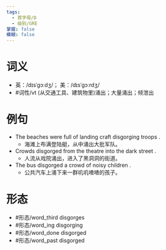 ```yaml
---
tags:
  - 首字母/D
  - 级别/GRE
掌握: false
模糊: false
---
```

# 词义
- 英：/dɪsˈɡɔːdʒ/； 美：/dɪsˈɡɔːrdʒ/
- #词性/vt  (从交通工具、建筑物里)涌出；大量涌出；倾泄出
# 例句
- The beaches were full of landing craft disgorging troops .
	- 海滩上布满登陆艇，从中涌出大批军队。
- Crowds disgorged from the theatre into the dark street .
	- 人流从戏院涌出，进入了黑洞洞的街道。
- The bus disgorged a crowd of noisy children .
	- 公共汽车上涌下来一群叽叽喳喳的孩子。
# 形态
- #形态/word_third disgorges
- #形态/word_ing disgorging
- #形态/word_done disgorged
- #形态/word_past disgorged
